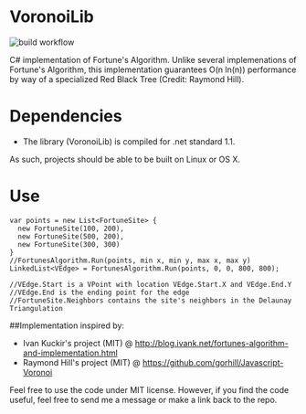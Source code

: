 # VoronoiLib

![build workflow](https://github.com/sesopenko/VoronoiLib/actions/workflows/pipeline.yml/badge.svg?branch=master)

C# implementation of Fortune's Algorithm.
Unlike several implemenations of Fortune's Algorithm, this implementation guarantees O(n ln(n)) performance by way of a specialized Red Black Tree (Credit: Raymond Hill).

# Dependencies
- The library (VoronoiLib) is compiled for .net standard 1.1.

As such, projects should be able to be built on Linux or OS X.
# Use
```
var points = new List<FortuneSite> {
  new FortuneSite(100, 200),
  new FortuneSite(500, 200),
  new FortuneSite(300, 300)
}
//FortunesAlgorithm.Run(points, min x, min y, max x, max y)
LinkedList<VEdge> = FortunesAlgorithm.Run(points, 0, 0, 800, 800);

//VEdge.Start is a VPoint with location VEdge.Start.X and VEdge.End.Y
//VEdge.End is the ending point for the edge
//FortuneSite.Neighbors contains the site's neighbors in the Delaunay Triangulation
```

##Implementation inspired by:
- Ivan Kuckir's project (MIT) @ http://blog.ivank.net/fortunes-algorithm-and-implementation.html
- Raymond Hill's project (MIT) @ https://github.com/gorhill/Javascript-Voronoi 

Feel free to use the code under MIT license. However, if you find the code useful, feel free to send me a message or make a link back to the repo.

